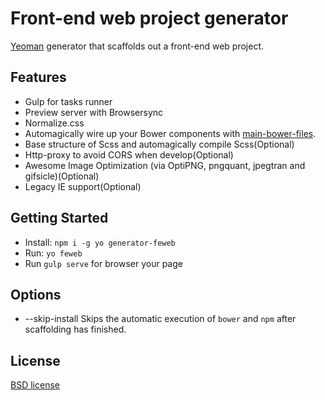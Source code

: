 # Front-end web project generator

[Yeoman](http://yeoman.io) generator that scaffolds out a front-end web project.

## Features

* Gulp for tasks runner
* Preview server with Browsersync
* Normalize.css
* Automagically wire up your Bower components with [main-bower-files](#third-party-dependencies).
* Base structure of Scss and automagically compile Scss(Optional)
* Http-proxy to avoid CORS when develop(Optional)
* Awesome Image Optimization (via OptiPNG, pngquant, jpegtran and gifsicle)(Optional)
* Legacy IE support(Optional)

## Getting Started

- Install: `npm i -g yo generator-feweb`
- Run: `yo feweb`
- Run `gulp serve` for browser your page

## Options

* --skip-install
  Skips the automatic execution of `bower` and `npm` after scaffolding has finished.

## License

[BSD license](http://opensource.org/licenses/bsd-license.php)

